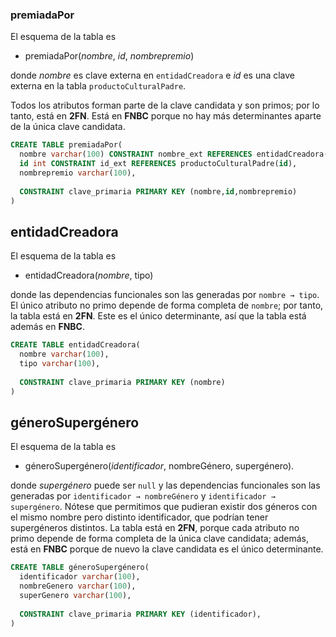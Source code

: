 ### premiadaPor
El esquema de la tabla es

 - premiadaPor(_nombre_, _id_, _nombrepremio_)

donde *nombre* es clave externa en `entidadCreadora` e *id* es una
clave externa en la tabla `productoCulturalPadre`.

Todos los atributos forman parte de la clave candidata y son primos;
por lo tanto, está en **2FN**. Está en **FNBC** porque no hay más
determinantes aparte de la única clave candidata.

```sql
CREATE TABLE premiadaPor(
  nombre varchar(100) CONSTRAINT nombre_ext REFERENCES entidadCreadora(nombre),
  id int CONSTRAINT id_ext REFERENCES productoCulturalPadre(id),
  nombrepremio varchar(100),
  
  CONSTRAINT clave_primaria PRIMARY KEY (nombre,id,nombrepremio)
)
```

## entidadCreadora
El esquema de la tabla es

 - entidadCreadora(_nombre_, tipo)
 
donde las dependencias funcionales son las generadas por `nombre → tipo`.
El único atributo no primo depende de forma completa de `nombre`; por tanto,
la tabla está en **2FN**. Este es el único determinante, así que la tabla
está además en **FNBC**.

```sql
CREATE TABLE entidadCreadora(
  nombre varchar(100),
  tipo varchar(100),
  
  CONSTRAINT clave_primaria PRIMARY KEY (nombre)
)
```


## géneroSupergénero
El esquema de la tabla es
 
 - géneroSupergénero(_identificador_, nombreGénero, supergénero).

donde *supergénero* puede ser `null` y las dependencias funcionales
son las generadas por `identificador → nombreGénero` y `identificador → supergénero`.
Nótese que permitimos que pudieran existir dos géneros con el mismo nombre
pero distinto identificador, que podrían tener supergéneros distintos.
La tabla está en **2FN**, porque cada atributo no primo depende de forma
completa de la única clave candidata; además, está en **FNBC** porque 
de nuevo la clave candidata es el único determinante.

```sql
CREATE TABLE géneroSupergénero(
  identificador varchar(100),
  nombreGenero varchar(100),
  superGenero varchar(100),
  
  CONSTRAINT clave_primaria PRIMARY KEY (identificador),
)
```
